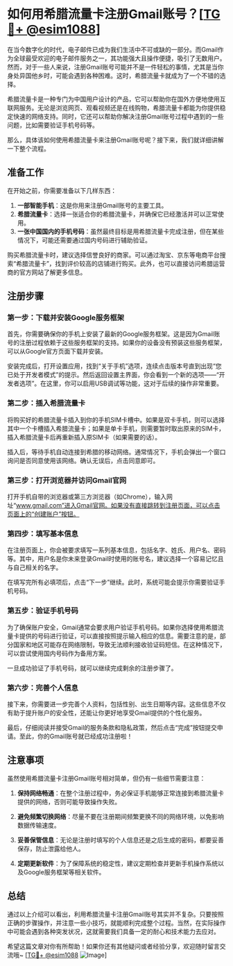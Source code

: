 # 如何用希腊流量卡注册Gmail账号？[[TG💪+ @esim1088](https://t.me/s/esim1088)]

在当今数字化的时代，电子邮件已成为我们生活中不可或缺的一部分。而Gmail作为全球最受欢迎的电子邮件服务之一，其功能强大且操作便捷，吸引了无数用户。然而，对于一些人来说，注册Gmail账号可能并不是一件轻松的事情，尤其是当你身处异国他乡时，可能会遇到各种困难。这时，希腊流量卡就成为了一个不错的选择。

希腊流量卡是一种专门为中国用户设计的产品，它可以帮助你在国外方便地使用互联网服务。无论是浏览网页、观看视频还是在线购物，希腊流量卡都能为你提供稳定快速的网络支持。同时，它还可以帮助你解决注册Gmail账号过程中遇到的一些问题，比如需要验证手机号码等。

那么，具体该如何使用希腊流量卡来注册Gmail账号呢？接下来，我们就详细讲解一下整个流程。

## 准备工作

在开始之前，你需要准备以下几样东西：

1. **一部智能手机**：这是你用来注册Gmail账号的主要工具。
2. **希腊流量卡**：选择一张适合你的希腊流量卡，并确保它已经激活并可以正常使用。
3. **一张中国国内的手机号码**：虽然最终目标是用希腊流量卡完成注册，但在某些情况下，可能还需要通过国内号码进行辅助验证。

购买希腊流量卡时，建议选择信誉良好的商家。可以通过淘宝、京东等电商平台搜索“希腊流量卡”，找到评价较高的店铺进行购买。此外，也可以直接访问希腊运营商的官方网站了解更多信息。

## 注册步骤

### 第一步：下载并安装Google服务框架

首先，你需要确保你的手机上安装了最新的Google服务框架。这是因为Gmail账号的注册过程依赖于这些服务框架的支持。如果你的设备没有预装这些服务框架，可以从Google官方页面下载并安装。

安装完成后，打开设置应用，找到“关于手机”选项，连续点击版本号直到出现“您已处于开发者模式”的提示。然后返回设置主界面，你会看到一个新的选项——“开发者选项”。在这里，你可以启用USB调试等功能，这对于后续的操作非常重要。

### 第二步：插入希腊流量卡

将购买好的希腊流量卡插入到你的手机SIM卡槽中。如果是双卡手机，则可以选择其中一个卡槽插入希腊流量卡；如果是单卡手机，则需要暂时取出原来的SIM卡，插入希腊流量卡后再重新插入原SIM卡（如果需要的话）。

插入后，等待手机自动连接到希腊的移动网络。通常情况下，手机会弹出一个窗口询问是否同意使用该网络。确认无误后，点击同意即可。

### 第三步：打开浏览器并访问Gmail官网

打开手机自带的浏览器或第三方浏览器（如Chrome），输入网址“www.gmail.com”进入Gmail官网。如果没有直接跳转到注册页面，可以点击页面上的“创建账户”按钮。

### 第四步：填写基本信息

在注册页面上，你会被要求填写一系列基本信息，包括名字、姓氏、用户名、密码等。其中，用户名是你未来登录Gmail时使用的账号名，建议选择一个容易记忆且与自己相关的名字。

在填写完所有必填项后，点击“下一步”继续。此时，系统可能会提示你需要验证手机号码。

### 第五步：验证手机号码

为了确保账户安全，Gmail通常会要求用户验证手机号码。如果你选择使用希腊流量卡提供的号码进行验证，可以直接按照提示输入相应的信息。需要注意的是，部分国家和地区可能存在网络限制，导致无法顺利接收验证码短信。在这种情况下，可以尝试使用国内号码作为备用方案。

一旦成功验证了手机号码，就可以继续完成剩余的注册步骤了。

### 第六步：完善个人信息

接下来，你需要进一步完善个人资料，包括性别、出生日期等内容。这些信息不仅有助于提升账户的安全性，还能让你更好地享受Gmail提供的个性化服务。

最后，仔细阅读并接受Gmail的服务条款和隐私政策，然后点击“完成”按钮提交申请。至此，你的Gmail账号就已经成功注册啦！

## 注意事项

虽然使用希腊流量卡注册Gmail账号相对简单，但仍有一些细节需要注意：

1. **保持网络畅通**：在整个注册过程中，务必保证手机能够正常连接到希腊流量卡提供的网络，否则可能导致操作失败。
   
2. **避免频繁切换网络**：尽量不要在注册期间频繁更换不同的网络环境，以免影响数据传输速度。
   
3. **妥善保管信息**：无论是注册时填写的个人信息还是之后生成的密码，都要妥善保存，防止泄露给他人。

4. **定期更新软件**：为了保障系统的稳定性，建议定期检查并更新手机操作系统以及Google服务框架等相关软件。

## 总结

通过以上介绍可以看出，利用希腊流量卡注册Gmail账号其实并不复杂。只要按照正确的步骤操作，并注意一些小技巧，就能顺利完成整个过程。当然，在实际操作中可能会遇到各种突发状况，这就需要我们具备一定的耐心和技术能力去应对。

希望这篇文章对你有所帮助！如果你还有其他疑问或者经验分享，欢迎随时留言交流哦~ [[TG💪+ @esim1088](https://t.me/s/esim1088) ![Image](https://i.postimg.cc/4NQfJmqS/Snipaste-2025-05-13-00-14-12.png)]